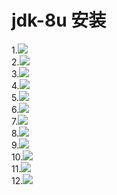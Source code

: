 jdk-8u 安装
===
1.![](TortoiseSVN/15.png)<br>
2.![](TortoiseSVN/16.png)<br>
3.![](TortoiseSVN/17.png)<br>
4.![](TortoiseSVN/18.png)<br>
5.![](TortoiseSVN/19.png)<br>
6.![](TortoiseSVN/20.png)<br>
7.![](TortoiseSVN/21.png)<br>
8.![](TortoiseSVN/22.png)<br>
9.![](TortoiseSVN/23.png)<br>
10.![](TortoiseSVN/29.png)<br>
11.![](TortoiseSVN/24.png)<br>
12.![](TortoiseSVN/36.png)<br>